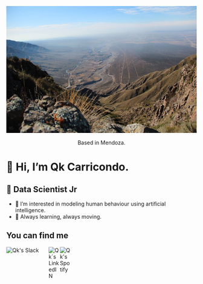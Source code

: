 <p align="center">
  <img src="image.jpg" alt="mountain" width="650"/>
   </p>
   
<p align="center"> Based in Mendoza. </p>


# 👋 Hi, I’m Qk Carricondo.
## :space_invader: Data Scientist Jr


- 👀 I’m interested in modeling human behaviour using artificial intelligence.
- 🌱 Always learning, always moving.

## You can find me

<a href="https://app.slack.com/client/T027DJ1J4E9/C0279S59RU6">
  <img align="left" alt="Qk's Slack" width="112px" src="https://upload.wikimedia.org/wikipedia/commons/b/b9/Slack_Technologies_Logo.svg" />
</a>

<a href="https://www.linkedin.com/in/julieta-carricondo-robino/?locale=en_US">
  <img align="left" alt="Qk´s LinkedIN" width="30px" src="https://raw.githubusercontent.com/peterthehan/peterthehan/master/assets/linkedin.svg" />
</a>

<a href="https://open.spotify.com/user/21regfwib32wmqv6dwab4d55y?si=fd05aa22b31b432d">
  <img align="left" alt="Qk's Spotify" width="30px" src="https://raw.githubusercontent.com/peterthehan/peterthehan/master/assets/spotify.svg" />
</a>

<!---
Qk527/Qk527 is a ✨ special ✨ repository because its `README.md` (this file) appears on your GitHub profile.
You can click the Preview link to take a look at your changes.
--->
